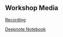 ## Workshop Media

[Recording](https://youtu.be/dXAE7-_I4j8)

[Deepnote Notebook](https://deepnote.com/project/Matplot-Library-Workshop-DSC-zTxvLrcWS0ayI9OOMnUf0g/%2Fmatplotlibworkshop.ipynb)

